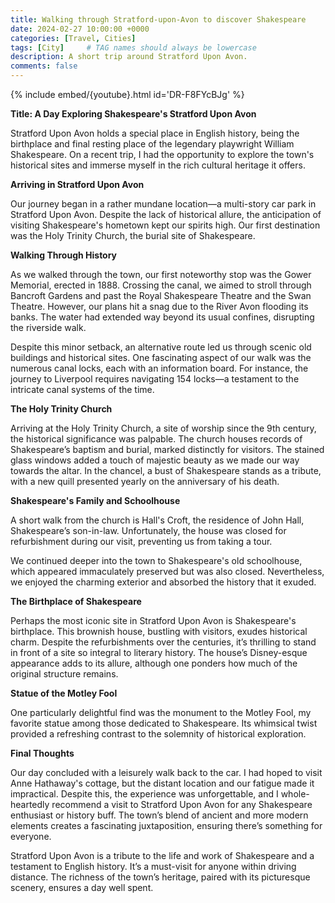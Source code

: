 ```yaml
---
title: Walking through Stratford-upon-Avon to discover Shakespeare
date: 2024-02-27 10:00:00 +0000
categories: [Travel, Cities]
tags: [City]     # TAG names should always be lowercase
description: A short trip around Stratford Upon Avon.
comments: false
---
```

{% include embed/{youtube}.html id='DR-F8FYcBJg' %}

**Title: A Day Exploring Shakespeare's Stratford Upon Avon**

Stratford Upon Avon holds a special place in English history, being the birthplace and final resting place of the legendary playwright William Shakespeare. On a recent trip, I had the opportunity to explore the town's historical sites and immerse myself in the rich cultural heritage it offers.

**Arriving in Stratford Upon Avon**

Our journey began in a rather mundane location—a multi-story car park in Stratford Upon Avon. Despite the lack of historical allure, the anticipation of visiting Shakespeare's hometown kept our spirits high. Our first destination was the Holy Trinity Church, the burial site of Shakespeare.

**Walking Through History**

As we walked through the town, our first noteworthy stop was the Gower Memorial, erected in 1888. Crossing the canal, we aimed to stroll through Bancroft Gardens and past the Royal Shakespeare Theatre and the Swan Theatre. However, our plans hit a snag due to the River Avon flooding its banks. The water had extended way beyond its usual confines, disrupting the riverside walk.

Despite this minor setback, an alternative route led us through scenic old buildings and historical sites. One fascinating aspect of our walk was the numerous canal locks, each with an information board. For instance, the journey to Liverpool requires navigating 154 locks—a testament to the intricate canal systems of the time.

**The Holy Trinity Church**

Arriving at the Holy Trinity Church, a site of worship since the 9th century, the historical significance was palpable. The church houses records of Shakespeare’s baptism and burial, marked distinctly for visitors. The stained glass windows added a touch of majestic beauty as we made our way towards the altar. In the chancel, a bust of Shakespeare stands as a tribute, with a new quill presented yearly on the anniversary of his death.

**Shakespeare's Family and Schoolhouse**

A short walk from the church is Hall's Croft, the residence of John Hall, Shakespeare’s son-in-law. Unfortunately, the house was closed for refurbishment during our visit, preventing us from taking a tour.

We continued deeper into the town to Shakespeare's old schoolhouse, which appeared immaculately preserved but was also closed. Nevertheless, we enjoyed the charming exterior and absorbed the history that it exuded.

**The Birthplace of Shakespeare**

Perhaps the most iconic site in Stratford Upon Avon is Shakespeare's birthplace. This brownish house, bustling with visitors, exudes historical charm. Despite the refurbishments over the centuries, it’s thrilling to stand in front of a site so integral to literary history. The house’s Disney-esque appearance adds to its allure, although one ponders how much of the original structure remains.

**Statue of the Motley Fool**

One particularly delightful find was the monument to the Motley Fool, my favorite statue among those dedicated to Shakespeare. Its whimsical twist provided a refreshing contrast to the solemnity of historical exploration.

**Final Thoughts**

Our day concluded with a leisurely walk back to the car. I had hoped to visit Anne Hathaway's cottage, but the distant location and our fatigue made it impractical. Despite this, the experience was unforgettable, and I whole-heartedly recommend a visit to Stratford Upon Avon for any Shakespeare enthusiast or history buff. The town’s blend of ancient and more modern elements creates a fascinating juxtaposition, ensuring there’s something for everyone.

Stratford Upon Avon is a tribute to the life and work of Shakespeare and a testament to English history. It’s a must-visit for anyone within driving distance. The richness of the town’s heritage, paired with its picturesque scenery, ensures a day well spent.